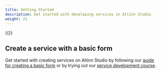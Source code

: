 ```yaml
---
title: Getting Started
description: Get started with developing services in Altinn Studio
weight: 21
---
```

{{<children />}}

## Create a service with a basic form
Get started with creating services on Altinn Studio by following our [guide for creating a basic form](../user-guides/basic-form/) or by trying out our [service development course](./app-dev-course-v2/).